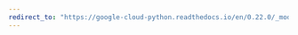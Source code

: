 ```yaml
---
redirect_to: "https://google-cloud-python.readthedocs.io/en/0.22.0/_modules/google/cloud/bigtable/row.html"
---
```

